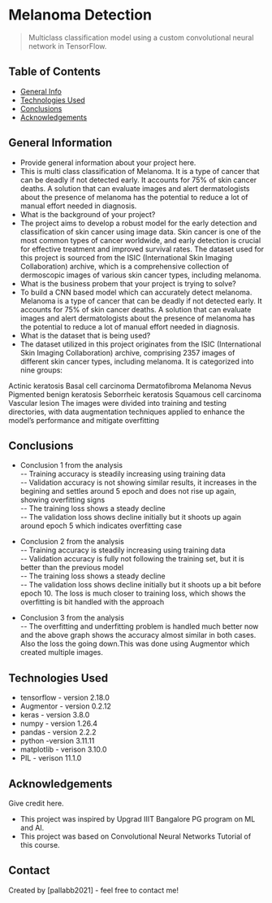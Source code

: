 # Melanoma Detection
> Multiclass classification model using a custom convolutional neural network in TensorFlow. 

## Table of Contents
* [General Info](#general-information)
* [Technologies Used](#technologies-used)
* [Conclusions](#conclusions)
* [Acknowledgements](#acknowledgements)

<!-- You can include any other section that is pertinent to your problem -->

## General Information
- Provide general information about your project here.
- This is multi class classification of Melanoma. It is a type of cancer that can be deadly if not detected early. It accounts for 75% of skin cancer deaths. A    solution that can evaluate images and alert dermatologists about the presence of melanoma has the potential to reduce a lot of manual effort needed in diagnosis.
- What is the background of your project?
- The project aims to develop a robust model for the early detection and classification of skin cancer using image data. Skin cancer is one of the most common types of cancer worldwide, and early detection is crucial for effective treatment and improved survival rates. The dataset used for this project is sourced from the ISIC (International Skin Imaging Collaboration) archive, which is a comprehensive collection of dermoscopic images of various skin cancer types, including melanoma.
- What is the business probem that your project is trying to solve?
- To build a CNN based model which can accurately detect melanoma. Melanoma is a type of cancer that can be deadly if not detected early. It accounts for 75% of   skin cancer deaths. A solution that can evaluate images and alert dermatologists about the presence of melanoma has the potential to reduce a lot of manual      effort needed in diagnosis.
- What is the dataset that is being used?
- The dataset utilized in this project originates from the ISIC (International Skin Imaging Collaboration) archive, comprising 2357 images of different skin cancer types, including melanoma. It is categorized into nine groups:

Actinic keratosis
Basal cell carcinoma
Dermatofibroma
Melanoma
Nevus
Pigmented benign keratosis
Seborrheic keratosis
Squamous cell carcinoma
Vascular lesion
The images were divided into training and testing directories, with data augmentation techniques applied to enhance the model’s performance and mitigate overfitting

<!-- You don't have to answer all the questions - just the ones relevant to your project. -->

## Conclusions
- Conclusion 1 from the analysis \
-- Training accuracy is steadily increasing using training data \
-- Validation accuracy is not showing similar results, it increases in the begining and settles around 5 epoch and does not rise up again, showing overfitting signs \
-- The training loss shows a steady decline \
-- The validation loss shows decline initially but it shoots up again around epoch 5 which indicates overfitting case
  
- Conclusion 2 from the analysis \
-- Training accuracy is steadily increasing using training data \
-- Validation accuracy is fully not following the training set, but it is better than the previous model \
-- The training loss shows a steady decline \
-- The validation loss shows decline initially but it shoots up a bit before epoch 10. The loss is much closer to training loss, which shows the overfitting is bit handled with the approach
- Conclusion 3 from the analysis \
-- The overfitting and underfitting problem is handled much better now and the above graph shows the accuracy almost similar in both cases. Also the loss the going down.This was done using Augmentor which created multiple images.



<!-- You don't have to answer all the questions - just the ones relevant to your project. -->


## Technologies Used
- tensorflow - version 2.18.0
- Augmentor - version 0.2.12
- keras - version 3.8.0
- numpy - version 1.26.4
- pandas - version 2.2.2
- python -version 3.11.11
- matplotlib - verison 3.10.0
- PIL - verison 11.1.0

<!-- As the libraries versions keep on changing, it is recommended to mention the version of library used in this project -->

## Acknowledgements
Give credit here.
- This project was inspired by Upgrad IIIT Bangalore PG program on ML and AI.
- This project was based on Convolutional Neural Networks Tutorial of this course.


## Contact
Created by [pallabb2021] - feel free to contact me!


<!-- Optional -->
<!-- ## License -->
<!-- This project is open source and available under the [... License](). -->

<!-- You don't have to include all sections - just the one's relevant to your project -->
